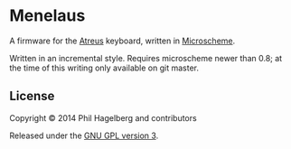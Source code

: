 # Menelaus

A firmware for the
[Atreus](http://atreus.technomancy.us) keyboard, written in
[Microscheme](http://microscheme.org).

Written in an incremental style. Requires microscheme newer than 0.8; at
the time of this writing only available on git master.

## License

Copyright © 2014 Phil Hagelberg and contributors

Released under the [GNU GPL version 3](https://www.gnu.org/licenses/gpl.html).
